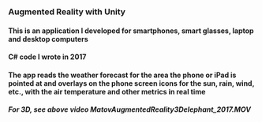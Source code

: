 ### Augmented Reality with Unity
#### This is an application I developed for smartphones, smart glasses, laptop and desktop computers
#### C# code I wrote in 2017
#### The app reads the weather forecast for the area the phone or iPad is pointed at and overlays on the phone screen icons for the sun, rain, wind, etc., with the air temperature and other metrics in real time
##### For 3D, see above video MatovAugmentedReality3Delephant_2017.MOV

